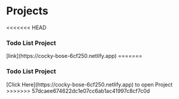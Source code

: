 # Projects
<<<<<<< HEAD
<h3>Todo List Project</h3>
[link](https://cocky-bose-6cf250.netlify.app)
=======

<h3>Todo List Project</h3>
[Click Here](https://cocky-bose-6cf250.netlify.app) to open Project
>>>>>>> 57dcaee674622dc1e07cc6ab1ac41997c8cf7c0d
